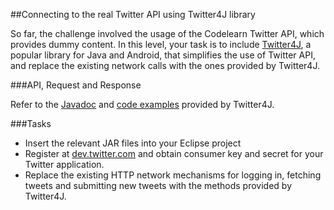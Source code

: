 ##Connecting to the real Twitter API using Twitter4J library

So far, the challenge involved the usage of the Codelearn Twitter API, which provides dummy content. In this level, your task is to include [Twitter4J](http://twitter4j.org/en/index.html), a popular library for Java and Android, that simplifies the use of Twitter API, and replace the existing network calls with the ones provided by Twitter4J.

###API, Request and Response

Refer to the [Javadoc](http://twitter4j.org/en/javadoc.html) and [code examples](http://twitter4j.org/en/code-examples.html) provided by Twitter4J.

###Tasks
* Insert the relevant JAR files into your Eclipse project
* Register at [dev.twitter.com](https://dev.twitter.com) and obtain consumer key and secret for your Twitter application.
* Replace the existing HTTP network mechanisms for logging in, fetching tweets and submitting new tweets with the methods provided by Twitter4J.


